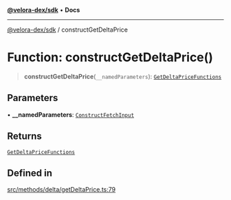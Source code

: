 [**@velora-dex/sdk**](../README.md) • **Docs**

***

[@velora-dex/sdk](../globals.md) / constructGetDeltaPrice

# Function: constructGetDeltaPrice()

> **constructGetDeltaPrice**(`__namedParameters`): [`GetDeltaPriceFunctions`](../type-aliases/GetDeltaPriceFunctions.md)

## Parameters

• **\_\_namedParameters**: [`ConstructFetchInput`](../interfaces/ConstructFetchInput.md)

## Returns

[`GetDeltaPriceFunctions`](../type-aliases/GetDeltaPriceFunctions.md)

## Defined in

[src/methods/delta/getDeltaPrice.ts:79](https://github.com/VeloraDEX/sdk/blob/master/src/methods/delta/getDeltaPrice.ts#L79)
